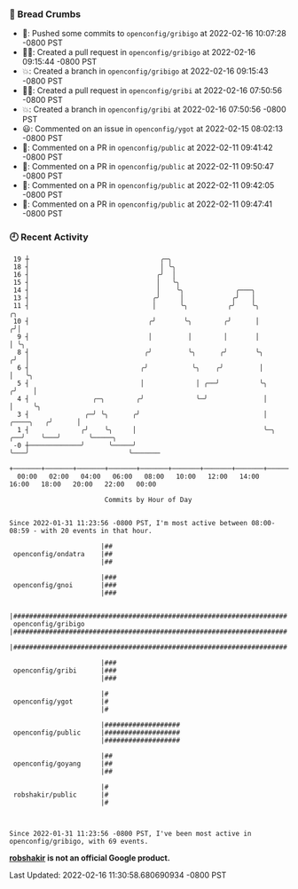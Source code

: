 ### 🍞 Bread Crumbs

 * 🚢: Pushed some commits to `openconfig/gribigo` at 2022-02-16 10:07:28 -0800 PST
 * ✍🏼: Created a pull request in `openconfig/gribigo` at 2022-02-16 09:15:44 -0800 PST
 * 💥: Created a branch in `openconfig/gribigo` at 2022-02-16 09:15:43 -0800 PST
 * ✍🏼: Created a pull request in `openconfig/gribi` at 2022-02-16 07:50:56 -0800 PST
 * 💥: Created a branch in `openconfig/gribi` at 2022-02-16 07:50:56 -0800 PST
 * 😃: Commented on an issue in `openconfig/ygot` at 2022-02-15 08:02:13 -0800 PST
 * 💬: Commented on a PR in  `openconfig/public` at 2022-02-11 09:41:42 -0800 PST
 * 💬: Commented on a PR in  `openconfig/public` at 2022-02-11 09:50:47 -0800 PST
 * 💬: Commented on a PR in  `openconfig/public` at 2022-02-11 09:42:05 -0800 PST
 * 💬: Commented on a PR in  `openconfig/public` at 2022-02-11 09:47:41 -0800 PST

### 🕘 Recent Activity
```
 19 ┼                                 ╭─╮
 18 ┤                                 │ ╰╮
 16 ┤                                ╭╯  │
 15 ┤                                │   ╰╮
 14 ┤                                │    ╰╮             ╭───╮
 13 ┤                               ╭╯     │            ╭╯   │
 11 ┤                               │      ╰╮          ╭╯    ╰╮                       ╭╮
 10 ┤                              ╭╯       ╰╮        ╭╯      │                      ╭╯│
  9 ┤                              │         │        │       │                      │ ╰╮
  8 ┤                             ╭╯         ╰╮      ╭╯       ╰╮                    ╭╯  │
  6 ┤                            ╭╯           ╰╮    ╭╯         │                    │   ╰╮
  5 ┤                            │             │ ╭──╯          ╰╮                  ╭╯    │
  4 ┤                ╭─╮        ╭╯             ╰─╯              │                  │     ╰╮
  3 ┤              ╭─╯ ╰╮      ╭╯                               │        ╭────╮   ╭╯      │
  1 ┤             ╭╯    ╰╮     │                                ╰─╮   ╭──╯    ╰───╯       ╰─────╮
 -0 ┼─────────────╯      ╰─────╯                                  ╰───╯                         ╰───────
    +───────+───────+───────+───────+───────+───────+───────+───────+───────+───────+───────+───────+────
  00:00   02:00   04:00   06:00   08:00   10:00   12:00   14:00   16:00   18:00   20:00   22:00   00:00   

						Commits by Hour of Day


Since 2022-01-31 11:23:56 -0800 PST, I'm most active between 08:00-08:59 - with 20 events in that hour.

```



```
                       |##
 openconfig/ondatra    |##
                       |##

                       |###
 openconfig/gnoi       |###
                       |###

                       |#####################################################################
 openconfig/gribigo    |#####################################################################
                       |#####################################################################

                       |###
 openconfig/gribi      |###
                       |###

                       |#
 openconfig/ygot       |#
                       |#

                       |###################
 openconfig/public     |###################
                       |###################

                       |##
 openconfig/goyang     |##
                       |##

                       |#
 robshakir/public      |#
                       |#



Since 2022-01-31 11:23:56 -0800 PST, I've been most active in openconfig/gribigo, with 69 events.

```
**[robshakir](mailto:robjs@google.com) is not an official Google product.**  


Last Updated: 2022-02-16 11:30:58.680690934 -0800 PST
